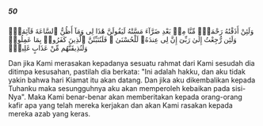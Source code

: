 ##### 50

<span class="ayah">وَلَئِنْ أَذَقْنَٰهُ رَحْمَةًۭ مِّنَّا مِنۢ بَعْدِ ضَرَّآءَ مَسَّتْهُ لَيَقُولَنَّ هَٰذَا لِى وَمَآ أَظُنُّ ٱلسَّاعَةَ قَآئِمَةًۭ وَلَئِن رُّجِعْتُ إِلَىٰ رَبِّىٓ إِنَّ لِى عِندَهُۥ لَلْحُسْنَىٰ ۚ فَلَنُنَبِّئَنَّ ٱلَّذِينَ كَفَرُوا۟ بِمَا عَمِلُوا۟ وَلَنُذِيقَنَّهُم مِّنْ عَذَابٍ غَلِيظٍۢ</span>

<span class="ayah_translation">Dan jika Kami merasakan kepadanya sesuatu rahmat dari Kami sesudah dia ditimpa kesusahan, pastilah dia berkata: "Ini adalah hakku, dan aku tidak yakin bahwa hari Kiamat itu akan datang. Dan jika aku dikembalikan kepada Tuhanku maka sesungguhnya aku akan memperoleh kebaikan pada sisi-Nya". Maka Kami benar-benar akan memberitakan kepada orang-orang kafir apa yang telah mereka kerjakan dan akan Kami rasakan kepada mereka azab yang keras.</span>
